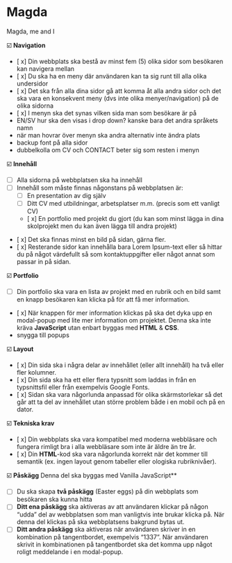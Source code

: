 # Magda
Magda, me and I





☑️ **Navigation**
- [ x]  Din webbplats ska bestå av minst fem (5) olika sidor som besökaren kan navigera mellan
- [ x]  Du ska ha en meny där användaren kan ta sig runt till alla olika undersidor
- [ x]  Det ska från alla dina sidor gå att komma åt alla andra sidor och det ska vara en konsekvent meny (dvs inte olika menyer/navigation) på de olika sidorna
- [ x]  I menyn ska det synas vilken sida man som besökare är på
- EN/SV hur ska den visas i drop down? kanske bara det andra språkets namn
- när man hovrar över menyn ska andra alternativ inte ändra plats
- backup font på alla sidor
- dubbelkolla om CV och CONTACT beter sig som resten i menyn

☑️ **Innehåll**
- [ ]  Alla sidorna på webbplatsen ska ha innehåll
- [ ]  Innehåll som måste finnas någonstans på webbplatsen är:
    - [ ]  En presentation av dig själv
    - [ ]  Ditt CV med utbildningar, arbetsplatser m.m. (precis som ett vanligt CV)
    - [ x]  En portfolio med projekt du gjort (du kan som minst lägga in dina skolprojekt men du kan även lägga till andra projekt)
- [ x]  Det ska finnas minst en bild på sidan, gärna fler.
- [ x]  Resterande sidor kan innehålla bara Lorem Ipsum-text eller så hittar du på något värdefullt så som kontaktuppgifter eller något annat som passar in på sidan.

☑️ **Portfolio**
- [ ]  Din portfolio ska vara en lista av projekt med en rubrik och en bild samt en knapp besökaren kan klicka på för att få mer information.
- [ x]  När knappen för mer information klickas på ska det dyka upp en modal-popup med lite mer information om projektet. Denna ska inte kräva **JavaScript** utan enbart byggas med **HTML** & **CSS**.
- snygga till popups

☑️ **Layout**
- [ x]  Din sida ska i några delar av innehållet (eller allt innehåll) ha två eller fler kolumner.
- [ x]  Din sida ska ha ett eller flera typsnitt som laddas in från en typsnittsfil eller från exempelvis Google Fonts.
- [ x]  Sidan ska vara någorlunda anpassad för olika skärmstorlekar så det går att ta del av innehållet utan större problem både i en mobil och på en dator.

☑️ **Tekniska krav**
- [ x]  Din webbplats ska vara kompatibel med moderna webbläsare och fungera rimligt bra i alla webbläsare som inte är äldre än tre år.
- [ x]  Din **HTML**-kod ska vara någorlunda korrekt när det kommer till semantik (ex. ingen layout genom tabeller eller ologiska rubriknivåer).

☑️ **Påskägg**  Denna del ska byggas med Vanilla JavaScript**
- [ ]  Du ska skapa **två påskägg** (Easter eggs) på din webbplats som besökaren ska kunna hitta
- [ ]  **Ditt ena påskägg** ska aktiveras av att användaren klickar på någon “udda” del av webbplatsen som man vanligtvis inte brukar klicka på. När denna del klickas på ska webbplatsens bakgrund bytas ut.
- [ ]  **Ditt andra påskägg** ska aktiveras när användaren skriver in en kombination på tangentbordet, exempelvis “1337”. När användaren skrivit in kombinationen på tangentbordet ska det komma upp något roligt meddelande i en modal-popup.
